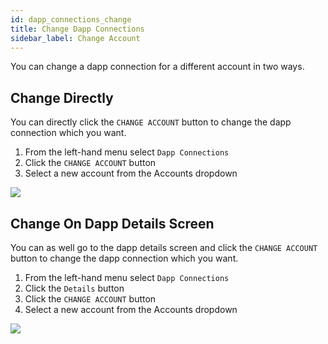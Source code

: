 ```yaml
---
id: dapp_connections_change
title: Change Dapp Connections
sidebar_label: Change Account
---
```


You can change a dapp connection for a different account in two ways.

## Change Directly
You can directly click the `CHANGE ACCOUNT` button to change the dapp connection which you want.

1. From the left-hand menu select `Dapp Connections`
2. Click the `CHANGE ACCOUNT` button
3. Select a new account from the Accounts dropdown

![](/img/wallet/gif/dapp_connections_change1.gif)

## Change On Dapp Details Screen
You can as well go to the dapp details screen and  click the `CHANGE ACCOUNT` button to change the dapp connection which you want.

1. From the left-hand menu select `Dapp Connections`
2. Click the `Details` button
3. Click the `CHANGE ACCOUNT` button
4. Select a new account from the Accounts dropdown
 
![](/img/wallet/gif/dapp_connections_change2.gif)